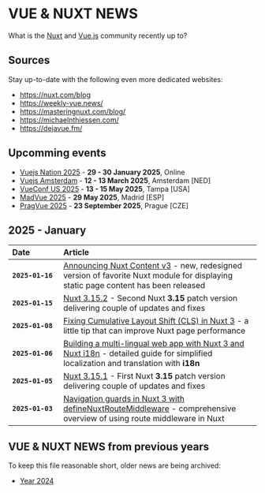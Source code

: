 # VUE & NUXT NEWS
What is the [Nuxt](https://nuxt.com/) and [Vue.js](https://vuejs.org/) community recently up to?

## Sources
Stay up-to-date with the following even more dedicated websites:
- https://nuxt.com/blog
- https://weekly-vue.news/
- https://masteringnuxt.com/blog/
- https://michaelnthiessen.com/
- https://dejavue.fm/

## Upcomming events
- [Vuejs Nation 2025](https://vuejsnation.com/) - **29 - 30 January 2025**, Online
- [Vuejs Amsterdam](https://vuejs.amsterdam/) - **12 - 13 March 2025**, Amsterdam [NED]
- [VueConf US 2025](https://vueconf.us/) - **13 - 15 May 2025**, Tampa [USA]
- [MadVue 2025](https://madvue.es/) - **29 May 2025**, Madrid [ESP]
- [PragVue 2025](https://pragvue.com/) - **23 September 2025**, Prague [CZE]

## 2025 - January

| Date&nbsp;&nbsp;&nbsp;&nbsp;&nbsp;&nbsp;&nbsp;&nbsp;&nbsp;&nbsp;&nbsp;&nbsp; | Article |
| --- | :--  |
| **`2025-01-16`** | [Announcing Nuxt Content v3](https://content.nuxt.com/blog/v3) - new, redesigned version of favorite Nuxt module for displaying static page content has been released |
| **`2025-01-15`** | [Nuxt 3.15.2](https://github.com/nuxt/nuxt/releases/tag/v3.15.1) - Second Nuxt **3.15** patch version delivering couple of updates and fixes |
| **`2025-01-08`** | [Fixing Cumulative Layout Shift (CLS) in Nuxt 3](https://kylev.dev/blog/fixing-cumulative-layout-shift-nuxt-3/) - a little tip that can improve Nuxt page performance |
| **`2025-01-06`** | [Building a multi-lingual web app with Nuxt 3 and Nuxt i18n](https://dev.to/logrocket/building-a-multi-lingual-web-app-with-nuxt-3-and-nuxt-i18n-7f2) - detailed guide for simplified localization and translation with **i18n** |
| **`2025-01-05`** | [Nuxt 3.15.1](https://github.com/nuxt/nuxt/releases/tag/v3.15.1) - First Nuxt **3.15** patch version delivering couple of updates and fixes |
| **`2025-01-03`** | [Navigation guards in Nuxt 3 with defineNuxtRouteMiddleware](https://dev.to/logrocket/navigation-guards-in-nuxt-3-with-definenuxtroutemiddleware-56h3) - comprehensive overview of using route middleware in Nuxt |


## VUE & NUXT NEWS from previous years
To keep this file reasonable short, older news are being archived:
- [Year 2024](https://github.com/AloisSeckar/demos-nuxt/blob/main/NuxtNews2024.md)
